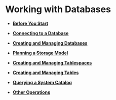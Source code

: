 # Working with Databases<a name="EN-US_TOPIC_0289900056"></a>

-   **[Before You Start](before-you-start.md)**  

-   **[Connecting to a Database](connecting-to-a-database.md)**  

-   **[Creating and Managing Databases](creating-and-managing-databases.md)**  

-   **[Planning a Storage Model](planning-a-storage-model.md)**  

-   **[Creating and Managing Tablespaces](creating-and-managing-tablespaces.md)**  

-   **[Creating and Managing Tables](creating-and-managing-tables.md)**  

-   **[Querying a System Catalog](querying-a-system-catalog.md)**  

-   **[Other Operations](other-operations.md)**  



